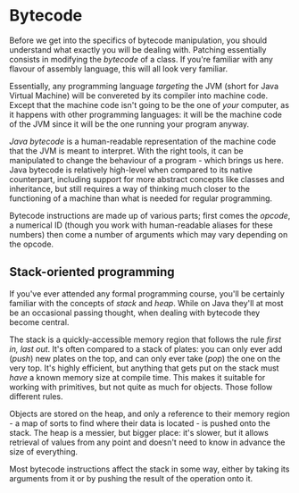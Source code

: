 # Bytecode
Before we get into the specifics of bytecode manipulation, you should understand what exactly you will be dealing with. Patching essentially consists in modifying the *bytecode* of a class. If you're familiar with any flavour of assembly language, this will all look very familiar.

Essentially, any programming language *targeting* the JVM (short for Java Virtual Machine) will be convereted by its compiler into machine code. Except that the machine code isn't going to be the one of *your* computer, as it happens with other programming languages: it will be the machine code of the JVM since it will be the one running your program anyway.

*Java bytecode* is a human-readable representation of the machine code that the JVM is meant to interpret. With the right tools, it can be manipulated to change the behaviour of a program - which brings us here. Java bytecode is relatively high-level when compared to its native counterpart, including support for more abstract concepts like classes and inheritance, but still requires a way of thinking much closer to the functioning of a machine than what is needed for regular programming.

Bytecode instructions are made up of various parts; first comes the *opcode*, a numerical ID (though you work with human-readable aliases for these numbers) then come a number of arguments which may vary depending on the opcode.

## Stack-oriented programming
If you've ever attended any formal programming course, you'll be certainly familiar with the concepts of *stack* and *heap*. While on Java they'll at most be an occasional passing thought, when dealing with bytecode they become central. 

The stack is a quickly-accessible memory region that follows the rule *first in, last out*. It's often compared to a stack of plates: you can only ever add (*push*) new plates on the top, and can only ever take (*pop*) the one on the very top. It's highly efficient, but anything that gets put on the stack must *have* a known memory size at compile time. This makes it suitable for working with primitives, but not quite as much for objects. Those follow different rules.

Objects are stored on the heap, and only a reference to their memory region - a map of sorts to find where their data is located - is pushed onto the stack. The heap is a messier, but bigger place: it's slower, but it allows retrieval of values from any point and doesn't need to know in advance the size of everything. 

Most bytecode instructions affect the stack in some way, either by taking its arguments from it or by pushing the result of the operation onto it. 